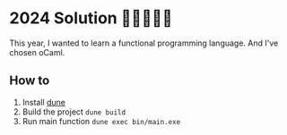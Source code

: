 # 2024 Solution 🐪🐫🐪🐫🐪
This year, I wanted to learn a functional programming language. And I've chosen oCaml.
## How to
1. Install [dune](https://dune.build/install)
2. Build the project `dune build`
3. Run main function `dune exec bin/main.exe`
